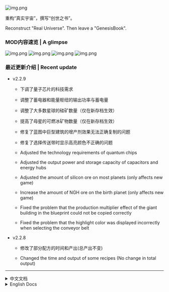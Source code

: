 ![img.png](https://webapi.awbugl.top/dsp-genesisbook/profile.png)

重构“真实宇宙”，撰写“创世之书”。

Reconstruct "Real Universe". Then leave a "GenesisBook".

### MOD内容速览 | A glimpse

![img.png](https://webapi.awbugl.top/dsp-genesisbook/1.jpg)
![img.png](https://webapi.awbugl.top/dsp-genesisbook/2.jpg)
![img.png](https://webapi.awbugl.top/dsp-genesisbook/3.jpg)
![img.png](https://webapi.awbugl.top/dsp-genesisbook/4.jpg)

### 最近更新介绍 | Recent update

- v2.2.9
    + 下调了量子芯片的科技需求
    + 调整了蓄电器和能量枢纽的输出功率与蓄电量
    + 调整了大多数星球的硅矿数量（仅在新存档生效）
    + 提高了母星的可燃冰矿物数量（仅在新存档生效）
    + 修复了蓝图中巨型建筑的增产剂效果无法正确复制的问题
    + 修复了选择传送带时显示高亮颜色不正确的问题

    + Adjusted the technology requirements of quantum chips
    + Adjusted the output power and storage capacity of capacitors and energy hubs
    + Adjusted the amount of silicon ore on most planets (only affects new game)
    + Increase the amount of NGH ore on the birth planet (only affects new game)
    + Fixed the problem that the production multiplier effect of the giant building in the blueprint could not be copied
      correctly
    + Fixed the problem that the highlight color was displayed incorrectly when selecting the conveyor belt


- v2.2.8
    + 修改了部分配方的时间和产出(总产出不变)

    + Changed the time and output of some recipes (No change in total output)

----

<details>
  <summary>中文文档</summary>

## 安装方法

### 使用Mod管理器

打开mod管理器（如果你还没安装可以[**点此安装**](https://dsp.thunderstore.io/package/ebkr/r2modman/)），
选择**GenesisBook**，下载即可。

### 手动安装

请加入交流群，群文件有打包好的版本

视频教程（基于打包版，后半部分）：[**点此观看**](https://www.bilibili.com/video/BV13Y411d7ps/)

文字教程：请加入交流群，参考群文件

- 创世之书MOD一号节点 991895539
- 创世之书MOD二号节点 632432246
- 群问题答案：戴森球计划

## 意见和反馈

如果您对本Mod有宝贵的意见或建议，
请加QQ群（如上）向管理员反馈，
或者在 [github](https://github.com/Awbugl/ProjectGenesis) 发 issue。

我们欢迎任何想为本Mod优化模型、贴图、数值平衡、翻译等的朋友，欢迎加群交流。

## 介绍

> 如果你玩过 Minecraft 的 GregTech mod, 可能会看到一些熟悉的东西.

### 修改

- 科技树重做：
    + 对原版科技树进行了大量修改，添加了大量新科技。
    + 化学能源线
    + 丰富的化工线
    + 核子能源线
    + 石油精炼线
    + 矿物处理线
    + 信息科技线
    + 终极目标线 (*非必须)


- 配方类型细化：
    + 添加 电路蚀刻、高精度加工、矿物处理、精密组装、高分子化工 等配方类型以及对应的机器。


- 物品与配方修改：
    + 对原版物品进行了大量修改，添加了大量新物品及对应配方。
    + 钨 —— 高级机器的原料
    + 齿轮、线圈升级 —— 各类物品
    + 基础机械组件、先进机械组件、尖端机械组件 —— 各类建筑
    + 电路基板、硅晶圆、IC晶片 —— 处理器
    + 聚乙烯、环氧树脂、聚苯并咪唑 —— 化工产物
    + 煤焦油、柴油、偏二甲肼 —— 石化能源


- 机器修改：
    + 大部分机器的制造速度修改为2x。
    + 巨型建筑 —— 使用行星运输站模型, 使用传送带运输物料, 以及40x的生产效率

## 致谢

- 特别感谢ckcz对本项目做出的贡献以及1.0版本的开发支持.
- 特别感谢Awbugl为项目优化和重构做出的工作以及2.0版本的开发支持.
- 特别感谢kremnev8在开发过程中提供的帮助.
- 特别感谢所有为本项目做出贡献和提出建议的人.

## 完整更新日志

<details>
  <summary>展开查看</summary>

- v2.2.9
    + 下调了量子芯片的科技需求
    + 调整了蓄电器和能量枢纽的输出功率与蓄电量
    + 调整了大多数星球的硅矿数量（仅在新存档生效）
    + 提高了母星的可燃冰矿物数量（仅在新存档生效）
    + 修复了蓝图中巨型建筑的增产剂效果无法正确复制的问题
    + 修复了选择传送带时显示高亮颜色不正确的问题


- v2.2.8
    + 修改了部分配方的时间和产出(总产出不变)


- v2.2.7
    + 修复巨型建筑输出原料的传送带速度达不到上限的问题
    + 修复巨型建筑输出的原料增产点数异常的问题


- v2.2.6
    + 修复巨型建筑在停止工作时接受的产物消失的Bug
    + 修改巨型建筑的原料传送带优先级为优先输出
    + 允许巨型建筑在停止工作时接受/输出物品


- v2.2.5
    + 修复巨型建筑输出的原料增产点数消失的Bug


- v2.2.4
    + 调整了巨型抽水站的耗电与制作类型
    + 调整了氧的热值为900KJ
    + 允许巨型建筑输出原料


- v2.2.3
    + 添加巨型抽水站
    + 调整部分建筑的手动制造权限
    + 修复了一部分翻译错误


- v2.2.2
    + 修复了巨型建筑与联机MOD的兼容问题
    + 修改了部分与实际不匹配的物品介绍、科技描述
    + 调整了部分科技的需求


- v2.2.1
    + 修复了图标选择界面不显示详细信息的Bug
    + 修改了部分与实际不匹配的物品介绍、科技描述


- v2.2.0
    + `矿物处理厂`的原料需求调整为4`先进机械组件`，6`钛合金`
    + 添加配方：`石矿精炼`、`煤矿精炼`


- v2.1.9
    + 适配新版本
    + 调整巨型建筑的堆叠限制为30
    + 通量矩阵、空间矩阵和宇宙矩阵粗坯的配方不再可增产


- v2.1.8
    + 修复了配送运输机相关科技未及时更新的问题
    + 添加新巨型建筑：巨型粒子对撞机


- v2.1.7
    + 修复了有物质分解设施的存档读取时崩溃的问题（特别感谢ckcz提供的帮助）
    + 取消了物质分解设施返回沙土时的显示提示（防止刷屏）


- v2.1.6
    + 修复了有物质分解设施的存档不能正常读取的问题
    + 修改了物质分解设施返回沙土的频率
    + 修改了煤焦油在储液罐内的渲染颜色


- v2.1.5
    + 修复了巨型建筑不能正确粘贴配方的问题
    + 修复了巨型建筑的蓝图不能复制配方的问题
    + 修复了在不同星球上的巨型建筑传送带互相干扰的问题（可能需要重新配置巨型建筑传送带后手动存档）
    + 修改了模组保存时的数据格式（可能需要删除原有的.moddsv存档文件）


- v2.1.4
    + 修复了储液罐液体颜色渲染不正确的问题（特别感谢kremnev8提供的帮助）
    + 修复了传送带颜色不正确的问题（特别感谢kremnev8提供的帮助）
    + 修改了物品在传送带上的显示效果
    + 稳定矩阵和虚空矩阵更名为通量矩阵和空间矩阵


- v2.1.3
    + 修复了有机晶体不会出现在物品选择器的问题
    + 为稳定矩阵和虚空矩阵添加发光效果


- v2.1.2
    + 为母星添加了少量可燃冰矿（仅影响新存档）
    + 配方调整：
        + 微型粒子对撞机的原料需求调整为10先进机械组件，20钛合金，20超级磁场环，5量子芯片, 时间调整为10s
        + 卡西米尔晶体的原料需求减半并减少了石墨烯的需求
        + 粒子宽带配方的原料需求减半
        + 位面过滤器配方的卡西米尔晶体需求量由2个调整为1个
        + 奇异物质的配方类型由对撞机调整为制造台
        + 奇异物质的原料需求由2卡西米尔晶体、4重氢调整为1卡西米尔晶体、8重氢
        + 奇异物质（高效）的原料需求由1卡西米尔晶体、1超级磁场环调整为1金刚石、4重氢
        + 石油裂化产物调整为3乙烯、2氯苯、1甘油


- v2.1.1
    + 修复部分文本错误且翻译缺失的问题
    + 调整了大部分星球的硅石矿含量（仅影响新存档）


- v2.1.0
    + 修复物流运输界面部分建筑、物品位置冲突的问题
    + 添加新配方：氯苯水解：氯苯 + 水 -> 苯酚 + 氢氯酸
    + 调整配方：石油裂化现在产出**1**氯苯(而不是**3**)
    + 调整配方：有机液体离心现在产出1**硫酸**(而不是**硝酸**)
    + 特性：戈壁星球添加硝酸海洋；海洋丛林海洋修改为盐水海洋

</details>
</details>

<details>
  <summary>English Docs</summary>

## Installation

### With Mod Manager

Simply open the mod manager (if you don't have it install it [here](https://dsp.thunderstore.io/package/ebkr/r2modman/))
, select **GenesisBook**, then **Download**.

If prompted to download with dependencies, select `Yes`.

Then just click **Start modded**, and the game will run with the mod installed.

### Install manually

Install BepInEx from [here](https://dsp.thunderstore.io/package/xiaoye97/BepInEx/)<br/>
Install LDBTool from [here](https://dsp.thunderstore.io/package/xiaoye97/LDBTool/)<br/>
Install DSPModSave from [here](https://dsp.thunderstore.io/package/CommonAPI/DSPModSave/)<br/>
Install CommonAPI from [here](https://dsp.thunderstore.io/package/CommonAPI/CommonAPI/)<br/>
Install NebulaMultiplayerModApi from [here](https://dsp.thunderstore.io/package/nebula/NebulaMultiplayerModApi/)<br/>

Then download the mod manully and unzip into `BepInEx/plugins/` (including the `GenesisBook.dll`, `Newtonsoft.Json.dll`
and `texpack` file).

If you can see the new **GenesisBook** logo, then the mod is installed successfully.

## Feedback and suggestions

If you have any feedback or suggestions, please open a issue via [github](https://github.com/Awbugl/ProjectGenesis), or
contact me in Discord `HiddenCirno#4535`.

We welcome any friends who want to optimize the model, mapping, numerical balance, translation, etc. for this Mod, feel
free to communicate with us.

## Intro

> If you've played Minecraft's GregTech mod, you may have seen something familiar.

### Modified

- Technology tree rework.
    + Extensive changes to the original tech tree, adding a large number of new technologies.
    + Chemical energy line
    + Rich chemical line
    + Nuclear energy line
    + Oil refining line
    + Mineral processing line
    + Information Technology Line
    + Ultimate Goal Line (*Not required)


- Recipe type refinement.
    + Add recipe types such as Circuit Etching, High Precision Processing, Mineral Processing, Precision Assembly,
      Polymer Chemical, etc. and corresponding machines.


- Item and recipe modifications.
    + Extensive modifications to the original items, adding a large number of new items and corresponding recipes.
    + Tungsten - raw material for advanced machines
    + Gear and coil upgrades - various items
    + Basic mechanical components, advanced mechanical components, cutting-edge mechanical components -- various types
      of buildings
    + Circuit substrates, silicon wafers, IC wafers -- processors
    + Polyethylene, epoxy resins, polybenzimidazole - chemical products
    + Coal tar, diesel fuel, methyldimethylhydrazine -- petrochemical energy


- Machine modifications.
    + Manufacturing speed modified to 2x for most machines.
    + Giant buildings -- use planetary transport station model, use conveyor belts to transport materials, and 40x
      productivity

## Credits

- Special thanks to ckcz for his contribution to this project and development support for version 1.0. Without him this
  mod will not be released.
- Special thanks to Awbugl for his work on the optimization and reconstruction of the project and development support
  for version 2.0.
- Special thanks to kremnev8 for his help during the development process. He developed tools such as CommonAPI and
  LDBTool which are very important.
- Special thanks to all those who contributed to this project or made suggestions.

## All Update Log

<details>
  <summary>Details</summary>

- v2.2.9
    + Adjusted the technology requirements of quantum chips
    + Adjusted the output power and storage capacity of capacitors and energy hubs
    + Adjusted the amount of silicon ore on most planets (only affects new game)
    + Increase the amount of NGH ore on the birth planet (only affects new game)
    + Fixed the problem that the production multiplier effect of the giant building in the blueprint could not be copied
      correctly
    + Fixed the problem that the highlight color was displayed incorrectly when selecting the conveyor belt


- v2.2.8
    + Changed the time and output of some recipes (No change in total output)


- v2.2.7
    + Fix the problem that the belt out from Mega Buildings cannot reach the speed limit
    + Fix the problem that the production point of raw materials output from Mega Buildings is abnormal


- v2.2.6
    + Fix the bug causes the items received disappears when Mega Buildings stops working
    + Modify the Mega Building's material conveyor belt priority to output first
    + Allow Mega Buildings to receive / output items when they stop working


- v2.2.5
    + Fix a bug that causes the Mega Buildings raw material output point disappear


- v2.2.4
    + Adjust the power consumption and production type of the Mega Pump
    + Adjust the heat value of oxygen to 900KJ
    + Allow Mega Buildings to output raw materials


- v2.2.3
    + Add Mega Pump
    + Adjust some buildings to allow product manually
    + Fix some translation errors


- v2.2.2
    + Fixed the compatibility issues of the giant building with the online mod.
    + Modified some item descriptions and technology descriptions that do not match the actual ones
    + Adjusted the requirements of some technologies


- v2.2.1
    + Fixed the bug that the icon selection interface does not show detailed information
    + Modified some item descriptions and technology descriptions that do not match the actual ones


- v2.2.0
    + Mineral processor raw material requirements adjusted to 4 advanced mechanical components, 6 titanium alloys
    + New recipe: `Stone refining` and `Coal refining`


- v2.1.9
    + Updated to the new version of DSP
    + Adjusted stack size for Mega Buildings to 30
    + Flux Matrix, Space Matrix and Universe matrix roughcast recipes are no longer allowed to be affected by Extra
      Products effect


- v2.1.8
    + Fixed the issue that the technology related to delivery transporters was not updated in time
    + Add Mega Building: Mega Particle Collider

- v2.1.7
    + Fixed the problem that archives with Recycling Factory could not be read properly (special thanks to ckcz for the
      help)
    + Cancel the display prompt when the Recycling Factory returns to the sand (to prevent screen flashing)


- v2.1.6
    + Fixed the problem that archives with Recycling Factory could not be read properly
    + Modified the frequency of returning sand from working Recycling Factory
    + Modified the rendering color of coal tar in the tank


- v2.1.5
    + Fixed the problem that the recipes of Mega Buildings cannot be pasted correctly
    + Fixed the problem that the blueprints of Mega Buildings could not copy the recipes
    + Fixed the problem that the conveyor belts connect to Mega Buildings on different planets interfere with each
      other (may need to rebuild the conveyor belts and save game manually)
    + Modified the data format when saving game (may need to delete the original .moddsv file)


- v2.1.4
    + Fixed incorrect rendering of reservoir liquid colors (special thanks to kremnev8 for the help)
    + Fixed incorrect color of conveyor belt (special thanks to kremnev8 for the help)
    + Modified the display of items on the conveyor belt
    + Stable Matrix and Void Matrix renamed to Flux Matrix and Space Matrix


- v2.1.3
    + Fixed issue where organic crystals would not appear in the item selector
    + Added glow effects to stable matrix and void matrix


- v2.1.2
    + Added a small amount of NGH ore to the birth planet (only affects new game)
    + Recipe adjustment:
        + Miniature Particle Collider raw material requirements adjusted to 10 advanced mechanical components, 20
          titanium alloys, 20 super-magnetic rings, 5 quantum chips, time adjusted to 10s
        + Halved raw material requirements for Casimir crystals and reduced graphene requirements
        + Halved raw material requirements for Particle Broadband recipe
        + The requirement for Casimir crystals in the Plane Filter recipe has been adjusted from 2 to 1.
        + Recipe type of Strange Matter adjusted from Collider to Fabrication Table
        + Adjusted raw material requirement for Strange Matter from 2 Casimir crystals and 4 Deuterium to 1 Casimir
          crystal and 8 Deuterium
        + Raw material requirement for Strange Matter (advanced) adjusted from 1 Casimir crystal and 1 Super Magnetic
          Ring to 1 Diamond and 4 Deuterium
        + Oil Cracking products adjusted to 3 ethylene, 2 chlorobenzene, 1 glycerin


- v2.1.1
    + Fix the problem that some texts are wrong and translations are missing
    + Adjusted silica ore content of most planets (only affects new game)


- v2.1.0
    + Fixed the problem of conflicting locations of some buildings and items in the Station UI
    + Added new recipe: chlorobenzene hydrolysis: chlorobenzene + water -> phenol + hydrochloric acid
    + Adjusted recipe: oil cracking now produces **1** chlorobenzene (instead of **3**)
    + Adjusted recipe: organic liquid centrifugation now yields 1 **sulfuric acid** (instead of **nitric acid**)
    + Characteristics: Gobi planet added nitric acid ocean; Ocean Jungle modified to salt water ocean

</details>

</details>
